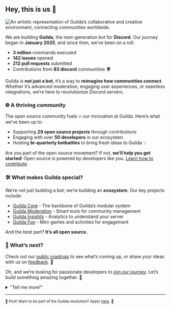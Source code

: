 ## Hey, this is us 👋

![An artistic representation of Guilda’s collaborative and creative environment, connecting communities worldwide.](https://i.imgur.com/ZxUlaJh.png)

We are building **Guilda**, the next-generation bot for **Discord**. Our journey began in **January 2025**, and since then, we’ve been on a roll:  
- **3 million** commands executed  
- **142 issues** opened  
- **212 pull requests** submitted  
- Contributions from **83 discord** communities 🌍  

Guilda is **not just a bot**, it’s a way to **reimagine how communities connect**. Whether it’s advanced moderation, engaging user experiences, or seamless integrations, we’re here to revolutionize Discord servers.

### 🌐 A thriving community

The open source community fuels 🔥 our innovation at Guilda. Here’s what we’ve been up to:  
- Supporting **29 open source projects** through contributions  
- Engaging with over **50 developers** in our ecosystem  
- Hosting **bi-quarterly botbattles** to bring fresh ideas to Guilda 💡  

Are you part of the open source movement? If not, **we’ll help you get started**! Open source is powered by developers like you. [Learn how to contribute](https://opensource.guide/). 

### 🛠️ What makes Guilda special?

We’re not just building a bot; we’re building an **ecosystem**. Our key projects include:  
- [Guilda Core](https://github.com/GuildaJS/core) - The backbone of Guilda’s modular system  
- [Guilda Moderation](https://github.com/GuildaJS/moderation) - Smart tools for community management  
- [Guilda Insights](https://github.com/GuildaJS/insights) - Analytics to understand your server  
- [Guilda Fun](https://github.com/GuildaJS/fun) - Mini-games and activities for engagement  

And the best part? **It’s all open source.**

### 🚀 What’s next?

Check out our [public roadmap](https://github.com/GuildaJS/roadmap) to see what’s coming up, or share your ideas with us on [feedback](https://github.com/GuildaJS/feedback). 🎉  

Oh, and we’re looking for passionate developers to [join our journey](https://github.com/about/careers). Let’s build something amazing together. 🤝  

<details> 
	<summary>"Tell me more!"</summary>
	<br>
	<ul>
		<li>Guilda is built with modern technologies like <a href="https://github.com/discordjs">Discord.js</a>, <a href="https://github.com/expressjs">Express</a>, <a href="https://github.com/mongoosejs">Mongoose</a>, and <a href="https://github.com/reactjs">React</a>.</li>
		<li>Our team is actively contributing to projects like:
			<ul>
				<li><a href="https://github.com/GuildaJS">GuildaJS</a> - The core of our bot</li>
				<li><a href="https://www.linkedin.com/showcase/guilda-community/">Guilda Community</a> - Our hub for ideas and collaboration</li>
				<li><a href="https://www.linkedin.com/showcase/guilda-store/">Guilda Store</a> - A marketplace for plugins</li>
			</ul>
		</li>
		<li>Our documentation is available [here](https://github.com/GuildaJS/docs) 📚.</li>
	</ul>
</details>

---

<sub>🤫 Psst! Want to be part of the Guilda revolution? Apply [here](https://github.com/about/careers). 🌟</sub>

<!--
Made with 💙 by the Guilda team
-->
